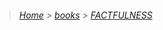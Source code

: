 > ###### [Home](/README.md) > [books](/books/README.md) > [FACTFULNESS](/books/FACTFULNESS/README.md)
